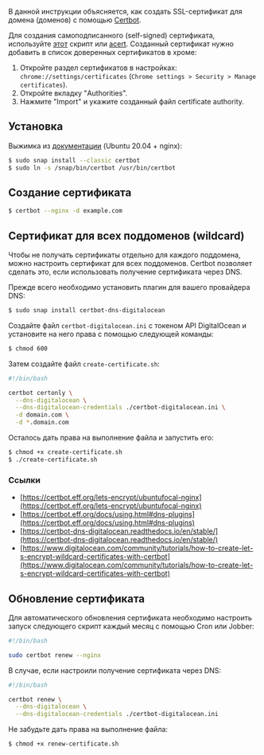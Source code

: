 В данной инструкции объясняется, как создать SSL-сертификат для домена (доменов) с помощью [Certbot](https://certbot.eff.org/).

Для создания самоподписанного (self-signed) сертификата, используйте [этот](https://github.com/lstellway/self-signed-ssl) скрипт или [acert](https://github.com/lstellway/acert). Созданный сертификат нужно добавить в список доверенных сертификатов в хроме:

1. Откройте раздел сертификатов в настройках: `chrome://settings/certificates` (`Chrome settings > Security > Manage certificates`).
2. Откройте вкладку "Authorities".
3. Нажмите "Import" и укажите созданный файл certificate authority.

## Установка

Выжимка из [документации](https://certbot.eff.org/instructionshttps://certbot.eff.org/docs/using.html) (Ubuntu 20.04 + nginx):

```bash
$ sudo snap install --classic certbot
$ sudo ln -s /snap/bin/certbot /usr/bin/certbot
```

## Создание сертификата

```bash
$ certbot --nginx -d example.com
```

## Сертификат для всех поддоменов (wildcard)

Чтобы не получать сертификаты отдельно для каждого поддомена, можно настроить сертификат для всех поддоменов. Certbot позволяет сделать это, если использовать получение сертификата через DNS.

Прежде всего необходимо установить плагин для вашего провайдера DNS:

```bash
$ sudo snap install certbot-dns-digitalocean
```

Создайте файл `certbot-digitalocean.ini` с токеном API DigitalOcean и установите на него права с помощью следующей команды:

```bash
$ chmod 600
```

Затем создайте файл `create-certificate.sh`:

```bash
#!/bin/bash

certbot certonly \
  --dns-digitalocean \
  --dns-digitalocean-credentials ./certbot-digitalocean.ini \
  -d domain.com \
  -d *.domain.com
```

Осталось дать права на выполнение файла и запустить его:

```bash
$ chmod +x create-certificate.sh
$ ./create-certificate.sh
```

### Ссылки

- [https://certbot.eff.org/lets-encrypt/ubuntufocal-nginx](https://certbot.eff.org/lets-encrypt/ubuntufocal-nginx)
- [https://certbot.eff.org/docs/using.html#dns-plugins](https://certbot.eff.org/docs/using.html#dns-plugins)
- [https://certbot-dns-digitalocean.readthedocs.io/en/stable/](https://certbot-dns-digitalocean.readthedocs.io/en/stable/)
- [https://www.digitalocean.com/community/tutorials/how-to-create-let-s-encrypt-wildcard-certificates-with-certbot](https://www.digitalocean.com/community/tutorials/how-to-create-let-s-encrypt-wildcard-certificates-with-certbot)

## Обновление сертификата

Для автоматического обновления сертификата необходимо настроить запуск следующего скрипт каждый месяц с помощью Cron или Jobber:

```bash
#!/bin/bash

sudo certbot renew --nginx
```

В случае, если настроили получение сертификата через DNS: 

```bash
#!/bin/bash

certbot renew \
  --dns-digitalocean \
  --dns-digitalocean-credentials ./certbot-digitalocean.ini
```

Не забудьте дать права на выполнение файла:

```bash
$ chmod +x renew-certificate.sh
```
